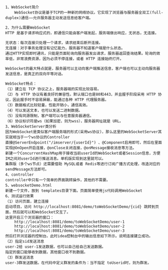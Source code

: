     1、WebSocket简介
        WebSocket协议是基于TCP的一种新的网络协议。它实现了浏览器与服务器全双工(full-duplex)通信——允许服务器主动发送信息给客户端。

    2、为什么需要WebSocket
    HTTP 是基于请求响应式的，即通信只能由客户端发起，服务端做出响应，无状态，无连接。

    无状态：每次连接只处理一个请求，请求结束后断开连接。
    无连接：对于事务处理没有记忆能力，服务器不知道客户端是什么状态。
    通过HTTP实现即时通讯，只能是页面轮询向服务器发出请求，服务器返回查询结果。轮询的效率低，非常浪费资源，因为必须不停连接，或者 HTTP 连接始终打开。

    WebSocket的最大特点就是，服务器可以主动向客户端推送信息，客户端也可以主动向服务器发送信息，是真正的双向平等对话。

    WebSocket特点：
    （1）建立在 TCP 协议之上，服务器端的实现比较容易。
    （2）与 HTTP 协议有着良好的兼容性。默认端口也是80和443，并且握手阶段采用 HTTP 协议，因此握手时不容易屏蔽，能通过各种 HTTP 代理服务器。
    （3）数据格式比较轻量，性能开销小，通信高效。
    （4）可以发送文本，也可以发送二进制数据。
    （5）没有同源限制，客户端可以与任意服务器通信。
    （6）协议标识符是ws（如果加密，则为wss），服务器网址就是 URL。
    3、WebSocketServer类分析
    因为WebSocket是类似客户端服务端的形式(采用ws协议)，那么这里的WebSocketServer其实就相当于一个ws协议的Controller
    直接@ServerEndpoint("/imserver/{userId}") 、@Component启用即可，然后在里面实现@OnOpen开启连接，@onClose关闭连接，@onMessage接收消息等方法。
    新建一个ConcurrentHashMap用于接收当前userId的WebSocket或者Session信息，方便IM之间对userId进行推送消息。单机版实现到这里就可以。
    集群版（多个ws节点）还需要借助 MySQL或者 Redis等进行订阅广播方式处理，改造对应的 sendMessage方法即可。
    4、controller
    controller中只有一个简单的界面跳转操作，其他的不需要。
    5、websocketDemo.html
    新建一个文件，放到 templates目录下面。页面简单使用js代码调用WebSocket
    6、测试运行效果
    （1）访问页面，建立连接
    启动项目，访问 http://localhost:8081/demo/toWebSocketDemo/{cid} 跳转到页面，然后就可以和WebSocket交互了。
    这里开启三个浏览器的窗口：
        http://localhost:8081/demo/toWebSocketDemo/user-1
        http://localhost:8081/demo/toWebSocketDemo/user-2
        http://localhost:8081/demo/toWebSocketDemo/user-3
    然后打开浏览器的控制台。此时idea控制台中的输出信息如下所示。说明连接建立成功。
    （2）指定sid发送消息
    user-2给 user-1发送数据，也可以自己给自己发送数据。
    指定的窗口能够收到数据，其他窗口收不到数据。
    （3）群发送消息
    user-3群发送数据。在代码中定义群发的条件为：当不指定 toUserid时，则为群发。